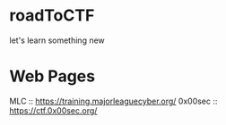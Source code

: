 # roadToCTF
let's learn something new

# Web Pages
MLC :: https://training.majorleaguecyber.org/
0x00sec :: https://ctf.0x00sec.org/
